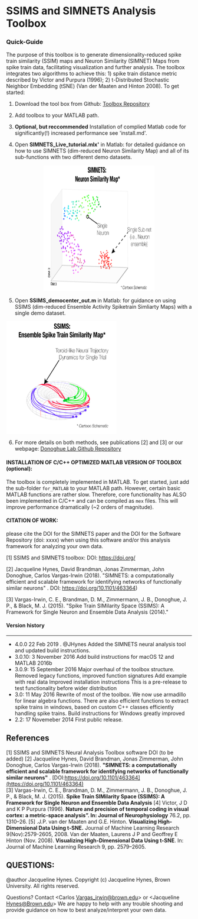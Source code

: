 
# SSIMS and SIMNETS Analysis Toolbox

### Quick-Guide ####
The purpose of this toolbox is to generate dimensionality-reduced spike train similarity (SSIM) maps and Neuron Similarity (SIMNET) Maps from spike train data, facilitating visualization and further analysis. The toolbox integrates two algorithms to achieve this: 1) spike train distance metric described by Victor and Purpura (1996); 2) t-Distributed Stochastic Neighbor Embedding (tSNE) (Van der Maaten and Hinton 2008). To get started: 

1. Download the tool box from Github: [Toolbox Repository](https://github.com/DonoghueLab/SIMNETS) 

2. Add toolbox to your MATLAB path.

3. **Optional, but reccommended** Installation of complied Matlab code for significantly(!) increased performance see 'install.md'. 

4. Open **SIMNETS_Live_tutorial.mlx'** in Matlab: for detailed guidance on how to use SIMNETS (dim-reduced Neuron Similarity Map) and all of its sub-functions with two different demo datasets. 

<p align="center"> <img src="images/SIMNETS_and_SSIMS_img-01.png" alt="Fig 1. SIMNETS" class="inline" width="300" height="340"/>  </p>

5. Open **SSIMS_democenter_out.m** in Matlab: for guidance on using SSIMS (dim-reduced Ensemble Activity Spiketrain Simliarty Maps) with a single demo dataset.  

<img align="center" src="images/SIMNETS_and_SSIMS_img-02.png" alt="Fig 2. SSIMS" class="inline" width="300" height="305">

6. For more details on both methods, see publications [2] and [3] or our webpage: [Donoghue Lab Github Repository](https://donoghuelab.github.io/SSIMS-and-SIMNETS-Analysis-Toolbox/) 



#### INSTALLATION OF C/C++ OPTIMIZED MATLAB VERSION OF TOOLBOX (optional): ####
The toolbox is completely implemented in MATLAB. To get started, just add the sub-folder `for_MATLAB` to your MATLAB path. However, certain basic MATLAB functions are rather slow. Therefore, core functionality has ALSO been implemented in C/C++ and can be compiled as `mex` files. This will improve performance dramatically (~2 orders of magnitude). 

#### CITATION OF WORK: ####
please cite the DOI for the SIMNETS paper and the DOI for the Software Repository (doi: xxxx) when using this software and/or this analysis framework for analyzing your own data. 

[1] SSIMS and SIMNETS toolbox: DOI: https://doi.org/  

[2] Jacqueline Hynes, David Brandman,  Jonas Zimmerman, John Donoghue, Carlos Vargas-Irwin (2018). "SIMNETS: a computationally efficient and scalable framework for identifying networks of functionally similar neurons" . DOI: https://doi.org/10.1101/463364) 

[3] Vargas-Irwin, C. E., Brandman, D. M., Zimmermann, J. B., Donoghue, J. P., & Black, M. J. (2015).  "Spike Train SIMilarity Space (SSIMS): A Framework for Single Neuron and Ensemble Data Analysis (2014)."



#### Version history ####
------------------------

*   4.0.0  22 Feb 2019 . @JHynes
  Added the SIMNETS neural analysis tool and updated build instructions. 
*   3.0.10: 3 November 2016
  Add build instructions for macOS 12 and MATLAB 2016b
*   3.0.9:  15 September 2016
  Major overhaul of the toolbox structure.
  Removed legacy functions, improved function signatures
  Add example with real data
  Improved installation instructions
  This is a pre-release to test functionality before wider distribution
*   3.0:    11 May 2016
	Rewrite of most of the toolbox. We now use armadillo for linear algebra functions.
	There are also efficient functions to extract spike trains in windows, based
	on custom C++ classes efficiently handling spike trains.
	Build instructions for Windows greatly improved
*   2.2:    17 Novemeber 2014
    First public release.


References
----------
[1] SSIMS and SIMNETS Neural Analysis Toolbox software DOI (to be added)
[2] Jacqueline Hynes, David Brandman,  Jonas Zimmerman, John Donoghue, Carlos Vargas-Irwin (2018). **"SIMNETS: a computationally efficient and scalable framework for identifying networks of functionally similar neurons"** . [DOI:https://doi.org/10.1101/463364](https://doi.org/10.1101/463364)       
[3] Vargas-Irwin, C. E., Brandman, D. M., Zimmermann, J. B., Donoghue, J. P., & Black, M. J. (2015).  **Spike Train SIMilarity Space (SSIMS): A Framework for Single Neuron and Ensemble Data Analysis** 
[4] Victor, J D and K P Purpura (1996). **Nature and precision of temporal coding in visual cortex: a metric-space analysis”. In: Journal of Neurophysiology** 76.2, pp. 1310–26.
[5] .J.P. van der Maaten and G.E. Hinton. **Visualizing High-Dimensional Data Using t-SNE.** Journal of Machine Learning Research 9(Nov):2579-2605, 2008.
Van der Maaten, Laurens J P and Geoffrey E Hinton (Nov. 2008). **Visualizing High-Dimensional Data Using t-SNE**. In: Journal of Machine Learning Research 9, pp. 2579–2605.


## QUESTIONS: 
@author Jacqueline Hynes. Copyright (c) Jacqueline Hynes, Brown University. All rights reserved.

Questions? Contact <Carlos Vargas_irwin@brown.edu> or <Jacqueline Hynes@Brown.edu>
We are happy to help with any trouble shooting and provide guidance on how to best analyze/interpret your own data.



